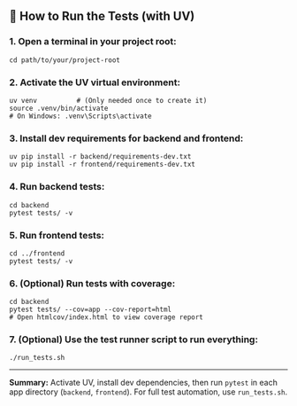 ## 🧪 How to Run the Tests (with UV)

### **1. Open a terminal in your project root:**

```
cd path/to/your/project-root
```


### **2. Activate the UV virtual environment:**

```
uv venv          # (Only needed once to create it)
source .venv/bin/activate
# On Windows: .venv\Scripts\activate
```


### **3. Install dev requirements for backend and frontend:**

```
uv pip install -r backend/requirements-dev.txt
uv pip install -r frontend/requirements-dev.txt
```


### **4. Run backend tests:**

```
cd backend
pytest tests/ -v
```


### **5. Run frontend tests:**

```
cd ../frontend
pytest tests/ -v
```


### **6. (Optional) Run tests with coverage:**

```
cd backend
pytest tests/ --cov=app --cov-report=html
# Open htmlcov/index.html to view coverage report
```


### **7. (Optional) Use the test runner script to run everything:**

```
./run_tests.sh
```


***

**Summary:**
Activate UV, install dev dependencies, then run `pytest` in each app directory (`backend`, `frontend`). For full test automation, use `run_tests.sh`.
